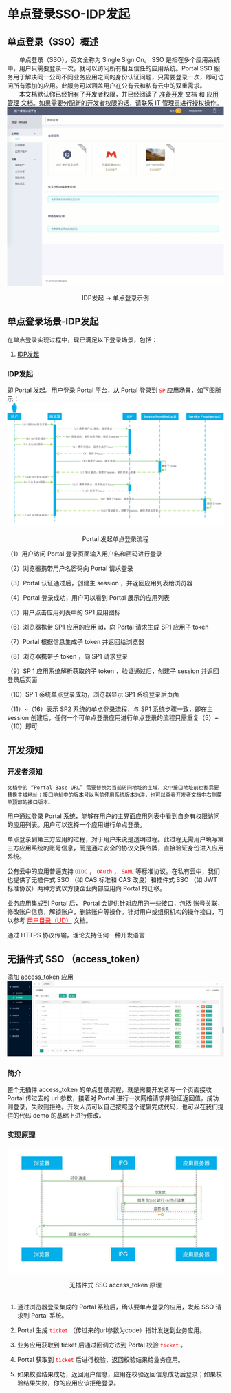 # 单点登录SSO-IDP发起
## 单点登录（SSO）概述
　　单点登录（SSO），英文全称为 Single Sign On。 SSO 是指在多个应用系统中，用户只需要登录一次，就可以访问所有相互信任的应用系统。Portal SSO 服务用于解决同一公司不同业务应用之间的身份认证问题，只需要登录一次，即可访问所有添加的应用。此服务可以涵盖用户在公有云和私有云中的双重需求。<br>
　　本文档默认你已经拥有了开发者权限，并已经阅读了 [准备开发](准备开发) 文档 和 [应用管理](应用管理) 文档。如果需要分配新的开发者权限的话，请联系 IT 管理员进行授权操作。
![IDP发起 -> 单点登录示例](IDP发起_files/1.gif)
<center>IDP发起 -> 单点登录示例</center>

## 单点登录场景-IDP发起
在单点登录实现过程中，现已满足以下登录场景，包括：
1. [IDP发起](#IDP发起)

### IDP发起
即 Portal 发起。用户登录 Portal 平台，从 Portal 登录到 <font color=red>`SP`</font> 应用场景，如下图所示：
![Portal 发起单点登录流程](IDP发起_files/1.png)
<center>Portal 发起单点登录流程</center>

（1）用户访问 Portal 登录页面输入用户名和密码进行登录

（2）浏览器携带用户名密码向 Portal 请求登录

（3）Portal 认证通过后，创建主 session ，并返回应用列表给浏览器

（4）Portal 登录成功，用户可以看到 Portal 展示的应用列表

（5）用户点击应用列表中的 SP1 应用图标

（6）浏览器携带 SP1 应用的应用 id，向 Portal 请求生成 SP1 应用子 token

（7）Portal 根据信息生成子 token 并返回给浏览器

（8）浏览器携带子 token ，向 SP1 请求登录

（9）SP 1 应用系统解析获取的子 token ，验证通过后，创建子 session 并返回登录后页面

（10）SP 1 系统单点登录成功，浏览器显示 SP1 系统登录后页面

（11）\~（16）表示 SP2 系统的单点登录流程，与 SP1 系统步骤一致，即在主 session 创建后，任何一个可单点登录应用进行单点登录的流程只需重复（5）\~（10）即可

## 开发须知
### 开发者须知
`文档中的 “Portal-Base-URL” 需要替换为当前访问地址的主域，文中接口地址前也都需要替换主域地址；接口地址中的版本号以当前使用系统版本为准，也可以查看开发者文档中右侧菜单顶部的接口版本。`

用户通过登录 Portal 系统，能够在用户的主界面应用列表中看到自身有权限访问的应用列表。用户可以选择一个应用进行单点登录。

单点登录到第三方应用的过程，对于用户来说是透明过程。此过程无需用户填写第三方应用系统的账号信息，而是通过安全的协议交换令牌，直接验证身份进入应用系统。

公有云中的应用普遍支持 <font color=red>`OIDC`</font> ， <font color=red>`OAuth`</font> ， <font color=red>`SAML`</font> 等标准协议。在私有云中，我们也提供了无插件式 SSO （如 CAS 标准和 CAS 改良）和插件式 SSO （如 JWT 标准协议）两种方式以方便企业内部应用向 Portal 的迁移。

业务应用集成到 Portal 后， Portal 会提供针对应用的一些接口，包括 账号关联，修改账户信息，解锁账户，删除账户等操作。针对用户或组织机构的操作接口，可以参考 [<font color=red>用户目录（UD）</font>](开发指南/用户目录（UD）/用户目录（UD）同步概述.md) 文档。

通过 HTTPS 协议传输，理论支持任何一种开发语言

## 无插件式 SSO （access_token）
添加 access_token 应用
![添加 access_token 应用](IDP发起_files/1.jpg)

### 简介
整个无插件 access_token 的单点登录流程，就是需要开发者写一个页面接收 Portal 传过去的 url 参数，接着对 Portal 进行一次网络请求并验证返回值，成功则登录，失败则拒绝。开发人员可以自己按照这个逻辑完成代码，也可以在我们提供的代码 demo 的基础上进行修改。

### 实现原理
![无插件式 SSO access_token 原理](IDP发起_files/2.jpg)
<center>无插件式 SSO access_token 原理</center><br>

1. 通过浏览器登录集成的 Portal 系统后，确认要单点登录的应用，发起 SSO 请求到 Portal 系统。

2. Portal 生成 <font color=red>`ticket`</font> （传过来的url参数为code）指针发送到业务应用。

3. 业务应用获取到 ticket 后通过回调方法到 Portal 校验 <font color=red>`ticket`</font> 。

4. Portal 获取到 <font color=red>`ticket`</font> 后进行校验，返回校验结果给业务应用。

5. 如果校验结果成功，返回用户信息，应用在校验返回信息成功后登录；如果校验结果失败，你的应用应该拒绝登录。

<!-- ## 插件式 SSO（<font color=red>为SSO安全性考虑，Session可控，暂不开放此单点方式</font>）
### 简介
整个插件式 JWT 的流程，是接收 Portal 平台向 callback url 发出的 id_token 参数（即 JWT 令牌），并使用我们提供的（或第三方提供的） JWT 解密库/方法对 JWT 进行解析，并验证身份。 你可以自己按照这个逻辑完成代码，也可以在我们提供的 代码/demo 的基础上进行修改。

### 实现原理
![插件式 SSO - JWT 原理](IDP发起_files/3.jpg)
<center>插件式 SSO - JWT 原理</center><br>

1. 通过浏览器登录集成的 Portal 系统后，确认要单点登录的应用，发起 SSO 请求到 Portal 系统。

2. Portal 生成 <font color=red>`token`</font> 令牌发送到业务应用。

3. 你的应用获取到 <font color=red>`token`</font> 令牌，用我们提供的插件或方法解析 <font color=red>`token`</font> 令牌，解析成功获取到用户信息并验证后，重定向进行登录；如果解析失败则拒绝登录。

### JAVA 插件式集成
#### 配置环境
JDK 1.8 以上
SDK 和对接示例可以通过 单点登录 相关下载 下载参考。 -->